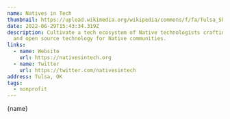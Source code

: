 ```yaml
---
name: Natives in Tech
thumbnail: https://upload.wikimedia.org/wikipedia/commons/f/fa/Tulsa_Skyline.jpg
date: 2022-06-29T15:43:34.319Z
description: Cultivate a tech ecosystem of Native technologists crafting free
  and open source technology for Native communities.
links:
  - name: Website
    url: https://nativesintech.org
  - name: Twitter
    url: https://twitter.com/nativesintech
address: Tulsa, OK
tags:
  - nonprofit
---
```


{name}
